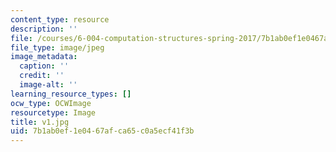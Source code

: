 ```yaml
---
content_type: resource
description: ''
file: /courses/6-004-computation-structures-spring-2017/7b1ab0ef1e0467afca65c0a5ecf41f3b_v1.jpg
file_type: image/jpeg
image_metadata:
  caption: ''
  credit: ''
  image-alt: ''
learning_resource_types: []
ocw_type: OCWImage
resourcetype: Image
title: v1.jpg
uid: 7b1ab0ef-1e04-67af-ca65-c0a5ecf41f3b
---
```


